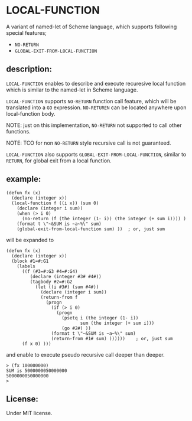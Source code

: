 LOCAL-FUNCTION
====

A variant of named-let of Scheme language, which supports following special features;

* `NO-RETURN`
* `GLOBAL-EXIT-FROM-LOCAL-FUNCTION`

## description:
`LOCAL-FUNCTION` enables to describe and execute recuresive local function
which is similar to the named-let in Scheme language.

`LOCAL-FUNCTION` supports `NO-RETURN` function call feature, which will be translated into a `GO` expression.
`NO-RETUREN` can be located anywhere upon local-function body.

NOTE: just on this implementation, `NO-RETURN` not supported to call other functions.

NOTE: TCO for non `NO-RETURN` style recursive call is not guaranteed.

`LOCAL-FUNCTION` also supports `GLOBAL-EXIT-FROM-LOCAL-FUNCTION`, similar to `RETURN`, for global exit from a local function.

## example:

    (defun fx (x)
      (declare (integer x))
      (local-function f ((i x)) (sum 0)
        (declare (integer i sum))
        (when (> i 0)
          (no-return (f (the integer (1- i)) (the integer (+ sum i)))) )
        (format t \"~&SUM is ~a~%\" sum)
        (global-exit-from-local-function sum) ))  ; or, just sum

will be expanded to

    (defun fx (x)
      (declare (integer x))
      (block #1=#:G1
        (labels
          ((f (#3=#:G3 #4=#:G4)
             (declare (integer #3# #4#))
             (tagbody #2=#:G2
               (let ((i #3#) (sum #4#))
                 (declare (integer i sum))
                 (return-from f
                   (progn
                     (if (> i 0)
                       (progn
                         (psetq i (the integer (1- i))
                                sum (the integer (+ sum i)))
                         (go #2#) ))
                     (format t \"~&SUM is ~a~%\" sum)
                     (return-from #1# sum) ))))))    ; or, just sum
          (f x 0) )))

and enable to execute pseudo recursive call deeper than deeper.

    > (fx 100000000)
    SUM is 5000000050000000
    5000000050000000
    >

## License:
Under MIT license.
